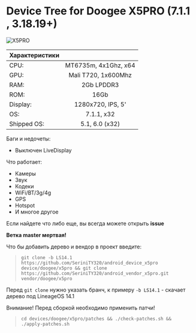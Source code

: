 
#                                       Device Tree for Doogee X5PRO (7.1.1 , 3.18.19+)

![X5PRO](https://ae01.alicdn.com/kf/HTB11K0yLVXXXXXGXFXXq6xXFXXXs/%D0%9D%D0%BE%D0%B2%D1%8B%D0%B9-original-Doogee-X5-Doogee-X5-Pro-Android-5-1-5-0-HD-1280-720-%D0%A7%D0%B5%D1%82%D1%8B%D1%80%D0%B5%D1%85%D1%8A%D1%8F%D0%B4%D0%B5%D1%80%D0%BD%D1%8B%D1%85.jpg)

| Характеристики |                      |
| ---------------|:--------------------:|
| CPU:           | MT6735m, 4x1Ghz, x64 |
| GPU:           | Mali T720, 1x600Mhz  |
| RAM:           | 2Gb LPDDR3           |
| ROM:           | 16Gb                 |
| Display:       | 1280x720, IPS, 5'    |
| OS:            | 7.1.1, x32           |
| Shipped OS:    | 5.1, 6.0 (x32)       |

Баги и недочеты:
+ Выключен LiveDisplay

Что работает:
+ Камеры
+ Звук
+ Кодеки
+ WiFi/BT/3g/4g
+ GPS
+ Hotspot
+ И многое другое

Если найдете что либо еще, вы всегда можете открыть **issue**

**Ветка master мертвая!**

Что бы добавить дерево и вендор в проект введите:
> ``` git clone -b LS14.1 https://github.com/SeriniTY320/android_device_x5pro device/doogee/x5pro && git clone https://github.com/SeriniTY320/android_vendor_x5pro.git vendor/doogee/x5pro ```

Перед ```git clone``` нужно указать бранч, к примеру ```-b LS14.1``` - скачает дерево под LineageOS 14.1

Внимание! Перед сборкой необходимо применить патчи!
> ` cd devices/doogee/x5pro/patches && ./check-patches.sh && ./apply-patches.sh `
